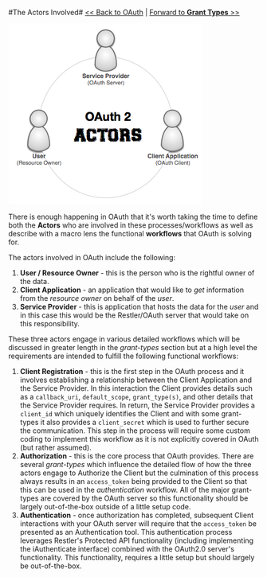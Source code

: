 #The Actors Involved#
[<< Back to OAuth](oauth.md) | [Forward to **Grant Types** >>](grant-types.md)


![ ](img/oauth-actors.png)

There is enough happening in OAuth that it's worth taking the time to define both the **Actors** who are involved in these processes/workflows as well as describe with a macro lens the functional **workflows** that OAuth is solving for.

The actors involved in OAuth include the following:

1. **User / Resource Owner** - this is the person who is the rightful owner of the data. 
2. **Client Application** - an application that would like to *get* information from the *resource owner* on behalf of the *user*.
3. **Service Provider** - this is application that hosts the data for the *user* and in this case this would be the Restler/OAuth server that would take on this responsibility.

These three actors engage in various detailed workflows which will be discussed in greater length in the *grant-types* section but at a high level the requirements are intended to fulfill the following functional workflows:

1. **Client Registration** - this is the first step in the OAuth process and it involves establishing a relationship between the Client Application and the Service Provider. In this interaction the Client provides details such as a `callback_uri`, `default_scope`, `grant_type(s)`, and other details that the Service Provider requires. In return, the Service Provider provides a `client_id` which uniquely identifies the Client and with some grant-types it also provides a `client_secret` which is used to further secure the communication. This step in the process will require some custom coding to implement this workflow as it is not explicitly covered in OAuth (but rather assumed).
2. **Authorization** - this is the core process that OAuth provides. There are several *grant-types* which influence the detailed flow of how the three actors engage to Authorize the Client but the culmination of this process always results in an `access_token` being provided to the Client so that this can be used in the *authentication* workflow. All of the major grant-types are covered by the OAuth server so this functionality should be largely out-of-the-box outside of a little setup code.
3. **Authentication** - once authorization has completed, subsequent Client interactions with your OAuth server will require that the `access_token` be presented as an Authentication tool. This authentication process leverages Restler's Protected API functionality (including implementing the iAuthenticate interface) combined with the OAuth2.0 server's functionality. This functionality, requires a little setup but should largely be out-of-the-box.